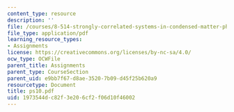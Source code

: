 ```yaml
---
content_type: resource
description: ''
file: /courses/8-514-strongly-correlated-systems-in-condensed-matter-physics-fall-2003/1973544dc82f3e206cf2f06d10f46002_ps10.pdf
file_type: application/pdf
learning_resource_types:
- Assignments
license: https://creativecommons.org/licenses/by-nc-sa/4.0/
ocw_type: OCWFile
parent_title: Assignments
parent_type: CourseSection
parent_uid: e9bb7f67-d8ae-3520-7b09-d45f25b620a9
resourcetype: Document
title: ps10.pdf
uid: 1973544d-c82f-3e20-6cf2-f06d10f46002
---
```


